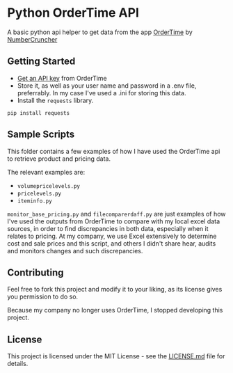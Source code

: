 # Python OrderTime API

A basic python api helper to get data from the app [OrderTime](https://www.ordertime.com/) by [NumberCruncher](https://www.numbercruncher.com/)

## Getting Started

- [Get an API key](https://help.ordertime.com/help/getting-the-api-key) from OrderTime
- Store it, as well as your user name and password in a .env file, preferrably. In my case I've used a .ini for storing this data.
- Install the `requests` library.
```
pip install requests
```

## Sample Scripts

This folder contains a few examples of how I have used the OrderTime api to retrieve product and pricing data.

The relevant examples are:
- `volumepricelevels.py`
- `pricelevels.py`
- `iteminfo.py`

`monitor_base_pricing.py` and `filecomparerdaff.py` are just examples of how I've used the outputs from OrderTime to compare with my local excel data sources, in order to find discrepancies in both data, especially when it relates to pricing. At my company, we use Excel extensively to determine cost and sale prices and this script, and others I didn't share hear, audits and monitors changes and such discrepancies.

## Contributing

Feel free to fork this project and modify it to your liking, as its license gives you permission to do so. 

Because my company no longer uses OrderTime, I stopped developing this project.

## License

This project is licensed under the MIT License - see the [LICENSE.md](LICENSE.md) file for details.






